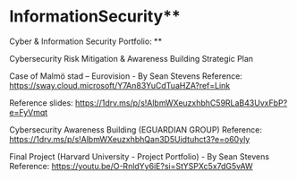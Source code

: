 # InformationSecurity**
Cyber &amp; Information Security Portfolio: **

Cybersecurity Risk Mitigation & Awareness Building Strategic Plan 

Case of Malmö stad – Eurovision - By Sean Stevens
Reference: https://sway.cloud.microsoft/Y7An83YuCdTuaHZA?ref=Link 


Reference slides: https://1drv.ms/p/s!AlbmWXeuzxhbhC59RLaB43UvxFbP?e=FyVmqt


Cybersecurity Awareness Building (EGUARDIAN GROUP) Reference: https://1drv.ms/p/s!AlbmWXeuzxhbhQan3D5Uidtuhct3?e=o60yly


Final Project (Harvard University - Project Portfolio) - By Sean Stevens Reference: https://youtu.be/O-RnldYy6iE?si=StYSPXc5x7dG5vAW

